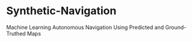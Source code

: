 # Synthetic-Navigation
Machine Learning Autonomous Navigation Using Predicted and Ground-Truthed Maps